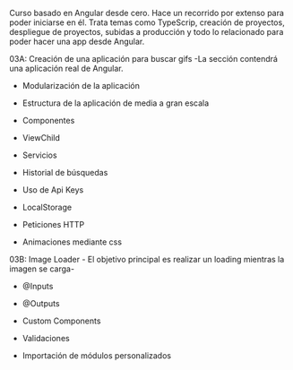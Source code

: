 Curso basado en Angular desde cero. Hace un recorrido por extenso para poder iniciarse en él. Trata temas como TypeScrip, creación de proyectos, despliegue de proyectos, subidas a producción y todo lo relacionado para poder hacer una app desde Angular.

03A: Creación de una aplicación para buscar gifs -La sección contendrá una aplicación real de Angular.

  - Modularización de la aplicación
  
  - Estructura de la aplicación de media a gran escala
  
  - Componentes
  
  - ViewChild
  
  - Servicios
  
  - Historial de búsquedas
  
  - Uso de Api Keys
  
  - LocalStorage
  
  - Peticiones HTTP
  
  - Animaciones mediante css

03B: Image Loader - El objetivo principal es realizar un loading mientras la imagen se carga-

  - @Inputs
  
  - @Outputs
  
  - Custom Components
  
  - Validaciones
  
  - Importación de módulos personalizados
